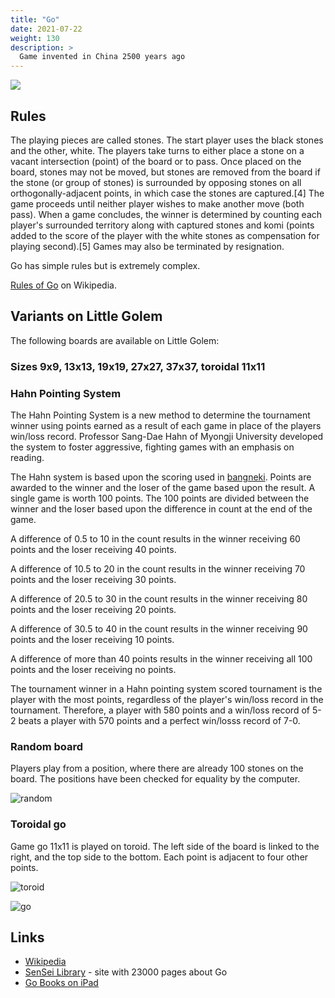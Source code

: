 ```yaml
---
title: "Go"
date: 2021-07-22
weight: 130
description: >
  Game invented in China 2500 years ago
---
```


![](https://upload.wikimedia.org/wikipedia/commons/8/8a/Go-in-China.jpg)
## Rules

The playing pieces are called stones. The start player uses the black stones and the other, white. The players take turns to either place a stone on a vacant intersection (point) of the board or to pass. Once placed on the board, stones may not be moved, but stones are removed from the board if the stone (or group of stones) is surrounded by opposing stones on all orthogonally-adjacent points, in which case the stones are captured.[4] The game proceeds until neither player wishes to make another move (both pass). When a game concludes, the winner is determined by counting each player's surrounded territory along with captured stones and komi (points added to the score of the player with the white stones as compensation for playing second).[5] Games may also be terminated by resignation.

Go has simple rules but is extremely complex. 

[Rules of Go](https://en.wikipedia.org/wiki/Rules_of_Go) on Wikipedia.

## Variants on Little Golem

The following boards are available on Little Golem:
### Sizes 9x9, 13x13, 19x19, 27x27, 37x37, toroidal 11x11

### Hahn Pointing System

The Hahn Pointing System is a new method to determine the tournament winner using points earned as a result of each game in place of the players win/loss record. Professor Sang-Dae Hahn of Myongji University developed the system to foster aggressive, fighting games with an emphasis on reading.

The Hahn system is based upon the scoring used in [bangneki](https://senseis.xmp.net/?Bangneki). Points are awarded to the winner and the loser of the game based upon the result. A single game is worth 100 points. The 100 points are divided between the winner and the loser based upon the difference in count at the end of the game.

A difference of 0.5 to 10 in the count results in the winner receiving 60 points and the loser receiving 40 points.

A difference of 10.5 to 20 in the count results in the winner receiving 70 points and the loser receiving 30 points.

A difference of 20.5 to 30 in the count results in the winner receiving 80 points and the loser receiving 20 points.

A difference of 30.5 to 40 in the count results in the winner receiving 90 points and the loser receiving 10 points.

A difference of more than 40 points results in the winner receiving all 100 points and the loser receiving no points.

The tournament winner in a Hahn pointing system scored tournament is the player with the most points, regardless of the player's win/loss record in the tournament. Therefore, a player with 580 points and a win/loss record of 5-2 beats a player with 570 points and a perfect win/losss record of 7-0.

### Random board

Players play from a position, where there are already 100 stones on the board. 
The positions have been checked for equality by the computer.

![random](/games/go01.png)

### Toroidal go

Game go 11x11 is played on toroid. The left side of the board is linked to the right, and the top side to the bottom. Each point is adjacent to four other points.

![toroid](https://upload.wikimedia.org/wikipedia/commons/1/17/Torus.png)

![go](/games/go02.png)

## Links

- [Wikipedia](https://en.wikipedia.org/wiki/Go_(game))
- [SenSei Library](https://senseis.xmp.net/) - site with 23000 pages about Go
- [Go Books on iPad](https://apps.apple.com/us/app/go-books/id428149193)

